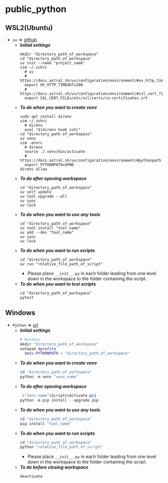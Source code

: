 # public_python
## WSL2(Ubuntu)
  * `uv` => [github](https://github.com/astral-sh/uv)
    * ***Initial settings***
      ```Shell
      mkdir "directory_path_of_workspace"
      cd "directory_path_of_workspace"
      uv init --name "project_name"
      vim ~/.zshrc
        # uv
        # https://docs.astral.sh/uv/configuration/environment/#uv_http_timeout
        export UV_HTTP_TIMEOUT=300
        # https://docs.astral.sh/uv/configuration/environment/#ssl_cert_file
        export SSL_CERT_FILE=/etc/ssl/certs/ca-certificates.crt
      ```
    * ***To do when you want to create venv***
      ```Shell
      sudo apt install direnv
      vim ~/.zshrc
        # direnv
        eval "$(direnv hook zsh)"
      cd "directory_path_of_workspace"
      uv venv
      vim .envrc
        # direnv
        source ./.venv/bin/activate
        # https://docs.astral.sh/uv/configuration/environment/#pythonpath
        export PYTHONPATH=$PWD
      direnv allow
      ```
    * ***To do after opening workspace***
      ```Shell
      cd "directory_path_of_workspace"
      uv self update
      uv tool upgrade --all
      uv sync
      uv lock
      ```
    * ***To do when you want to use any tools***
      ```Shell
      cd "directory_path_of_workspace"
      uv tool install "tool_name"
      uv add --dev "tool_name"
      uv sync
      uv lock
      ```
    * ***To do when you want to run scripts***
      ```Shell
      cd "directory_path_of_workspace"
      uv run "relative_file_path_of_script"
      ```
      * Please place `__init__.py` in each folder leading from one level down in the workspace to the folder containing the script.
    * ***To do when you want to test scripts***
      ```Shell
      cd "directory_path_of_workspace"
      pytest
      ```
## Windows
  * `Python` => [url](https://www.python.org/)
    * ***Initial settings***
      ```PowerShell
      # Windows
      mkdir "directory_path_of_workspace"
      notepad $profile
        $env:PYTHONPATH = "directory_path_of_workspace"
      ```
    * ***To do when you want to create venv***
      ```PowerShell
      cd "directory_path_of_workspace"
      python -m venv "venv_name"
      ```
    * ***To do after opening workspace***
      ```PowerShell
      .\"venv_name"\Scripts\Activate.ps1
      python -m pip install --upgrade pip
      ```
    * ***To do when you want to use any tools***
      ```PowerShell
      cd "directory_path_of_workspace"
      pip install "tool_name"
      ```
    * ***To do when you want to run scripts***
      ```PowerShell
      cd "directory_path_of_workspace"
      python "relative_file_path_of_script"
      ```
      * Please place `__init__.py` in each folder leading from one level down in the workspace to the folder containing the script.
    * ***To do before closing workspace***
      ```PowerShell
      deactivate
      ```
